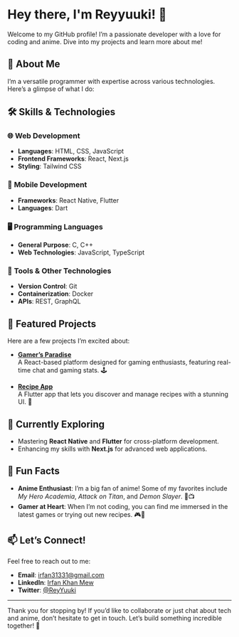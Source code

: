 # Hey there, I'm Reyyuuki! 👋

Welcome to my GitHub profile! I’m a passionate developer with a love for coding and anime. Dive into my projects and learn more about me!

## 🚀 About Me

I’m a versatile programmer with expertise across various technologies. Here’s a glimpse of what I do:

## 🛠️ Skills & Technologies

### 🌐 **Web Development**

- **Languages**: HTML, CSS, JavaScript
- **Frontend Frameworks**: React, Next.js
- **Styling**: Tailwind CSS

### 📱 **Mobile Development**

- **Frameworks**: React Native, Flutter
- **Languages**: Dart

### 🖥️ **Programming Languages**

- **General Purpose**: C, C++
- **Web Technologies**: JavaScript, TypeScript

### 🔧 **Tools & Other Technologies**

- **Version Control**: Git
- **Containerization**: Docker
- **APIs**: REST, GraphQL

## 🌟 Featured Projects

Here are a few projects I’m excited about:

- **[Gamer’s Paradise](https://github.com/reyyuuki/gamers-paradise)**  
  A React-based platform designed for gaming enthusiasts, featuring real-time chat and gaming stats. 🕹️

- **[Recipe App](https://github.com/reyyuuki/recipe-app)**  
  A Flutter app that lets you discover and manage recipes with a stunning UI. 🍲

## 🌱 Currently Exploring

- Mastering **React Native** and **Flutter** for cross-platform development.
- Enhancing my skills with **Next.js** for advanced web applications.

## 🎨 Fun Facts

- **Anime Enthusiast**: I’m a big fan of anime! Some of my favorites include *My Hero Academia*, *Attack on Titan*, and *Demon Slayer*. 🌟📺
- **Gamer at Heart**: When I’m not coding, you can find me immersed in the latest games or trying out new recipes. 🎮🍳

## 📫 Let’s Connect!

Feel free to reach out to me:

- **Email**: [irfan31331@gmail.com](mailto:irfan31331@gmail.com)
- **LinkedIn**: [Irfan Khan Mew](https://www.linkedin.com/in/irfan-khan-mew)
- **Twitter**: [@ReyYuuki](https://twitter.com/ReyYuuki313)

---

Thank you for stopping by! If you’d like to collaborate or just chat about tech and anime, don’t hesitate to get in touch. Let’s build something incredible together! 🚀
